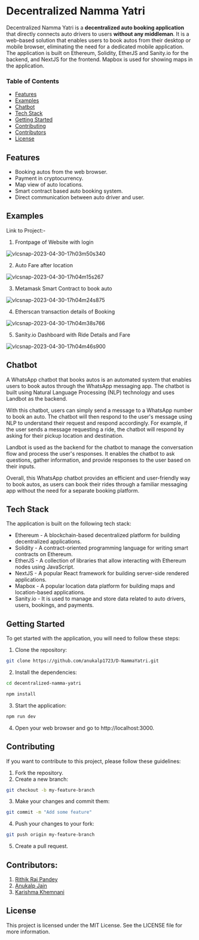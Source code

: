 # Decentralized Namma Yatri
Decentralized Namma Yatri is a **decentralized auto booking application** that directly connects auto drivers to users **without any middleman**.
It is a web-based solution that enables users to book autos from their desktop or mobile browser, eliminating the need for a dedicated mobile application. The application is built on Ethereum, Solidity, EtherJS and Sanity.io for the backend, and NextJS for the frontend. Mapbox is used for showing maps in the application.

### Table of Contents
* [Features](#features)
* [Examples](#examples)
* [Chatbot](#chatbot)
* [Tech Stack](#tech-stack)
* [Getting Started](#getting-started)
* [Contributing](#contributing)
* [Contributors](#contributors)
* [License](#license)
## Features
* Booking autos from the web browser.
* Payment in cryptocurrency.
* Map view of auto locations.
* Smart contract based auto booking system.
* Direct communication between auto driver and user.

## Examples

Link to Project:- 

1. Frontpage of Website with login

![vlcsnap-2023-04-30-17h03m50s340](https://user-images.githubusercontent.com/83706503/235351012-aac9ec92-35db-4909-b8bb-0cb49343b3d2.png)


2. Auto Fare after location

![vlcsnap-2023-04-30-17h04m15s267](https://user-images.githubusercontent.com/83706503/235351020-4dbfba6d-f666-429b-8c38-a22cd336dabb.png)


3. Metamask Smart Contract to book auto

![vlcsnap-2023-04-30-17h04m24s875](https://user-images.githubusercontent.com/83706503/235351028-fcf9ed5f-47da-4e30-8ebf-46462893c890.png)


4. Etherscan transaction details of Booking

![vlcsnap-2023-04-30-17h04m38s766](https://user-images.githubusercontent.com/83706503/235351041-529dd266-6621-4bc3-bc4a-a9e255b71bb3.png)


5. Sanity.io Dashboard with Ride Details and Fare

![vlcsnap-2023-04-30-17h04m46s900](https://user-images.githubusercontent.com/83706503/235351045-2ad9bf5e-a11c-4ea4-949e-f825c3c443f8.png)



## Chatbot


A WhatsApp chatbot that books autos is an automated system that enables users to book autos through the WhatsApp messaging app. The chatbot is built using Natural Language Processing (NLP) technology and uses Landbot as the backend.

With this chatbot, users can simply send a message to a WhatsApp number to book an auto. The chatbot will then respond to the user's message using NLP to understand their request and respond accordingly. For example, if the user sends a message requesting a ride, the chatbot will respond by asking for their pickup location and destination.

Landbot is used as the backend for the chatbot to manage the conversation flow and process the user's responses. It enables the chatbot to ask questions, gather information, and provide responses to the user based on their inputs.

Overall, this WhatsApp chatbot provides an efficient and user-friendly way to book autos, as users can book their rides through a familiar messaging app without the need for a separate booking platform.




## Tech Stack
The application is built on the following tech stack:

* Ethereum - A blockchain-based decentralized platform for building decentralized applications.
* Solidity - A contract-oriented programming language for writing smart contracts on Ethereum.
* EtherJS - A collection of libraries that allow interacting with Ethereum nodes using JavaScript.
* NextJS - A popular React framework for building server-side rendered applications.
* Mapbox - A popular location data platform for building maps and location-based applications.
* Sanity.io - It is used to manage and store data related to auto drivers, users, bookings, and payments.

## Getting Started
To get started with the application, you will need to follow these steps:

1. Clone the repository:

```bash
git clone https://github.com/anukalp1723/D-NammaYatri.git
```

2. Install the dependencies:

```bash
cd decentralized-namma-yatri

npm install
```

3. Start the application:

```bash
npm run dev
```

4. Open your web browser and go to http://localhost:3000.

## Contributing
If you want to contribute to this project, please follow these guidelines:

1. Fork the repository.
2. Create a new branch:

```bash
git checkout -b my-feature-branch
```
3. Make your changes and commit them:

```bash
git commit -m "Add some feature"
```
4. Push your changes to your fork:

```bash
git push origin my-feature-branch
```
5. Create a pull request.

## Contributors:

1. [Rithik Raj Pandey](https://github.com/rithikrajyt/)
2. [Anukalp Jain](https://github.com/anukalp1723/)
3. [Karishma Khemnani](https://github.com/karishma012/)

## License
This project is licensed under the MIT License. See the LICENSE file for more information.

